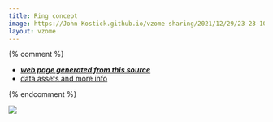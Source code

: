 ```yaml
---
title: Ring concept
image: https://John-Kostick.github.io/vzome-sharing/2021/12/29/23-23-10-Ring-concept/Ring-concept.png
layout: vzome
---
```


{% comment %}
 - [***web page generated from this source***][post]
 - [data assets and more info][github]

[post]: <https://John-Kostick.github.io/vzome-sharing/2021/12/29/Ring-concept-23-23-10.html>
[github]: <https://github.com/John-Kostick/vzome-sharing/tree/main/2021/12/29/23-23-10-Ring-concept/>
{% endcomment %}

<vzome-viewer style="width: 100%; height: 65vh;"
       src="https://John-Kostick.github.io/vzome-sharing/2021/12/29/23-23-10-Ring-concept/Ring-concept.vZome" >
  <img src="https://John-Kostick.github.io/vzome-sharing/2021/12/29/23-23-10-Ring-concept/Ring-concept.png" />
</vzome-viewer>
